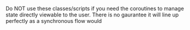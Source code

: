 Do NOT use these classes/scripts if you need the coroutines to manage state directly viewable to the user. There is no gaurantee it will line up perfectly as a synchronous flow would